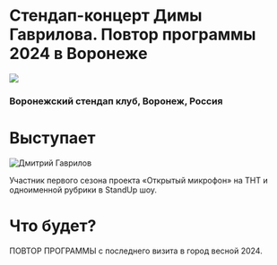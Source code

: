 # Стендап-концерт Димы Гаврилова. Повтор программы 2024 в Воронеже
![](https://gostandup.ru/uploads/images/size400x400/fxUIDkHodaT8qyR3IDt2.jpg)
### Воронежский стендап клуб, Воронеж, Россия
# Выступает
![](https://gostandup.ru/uploads/images/size730x730/4FkIKvymw4gJjHswjJ7Z.jpg "Дмитрий Гаврилов")

Участник первого сезона проекта «Открытый микрофон» на ТНТ и одноименной рубрики в StandUp шоу.

# Что будет?

ПОВТОР ПРОГРАММЫ с последнего визита в город весной 2024.
